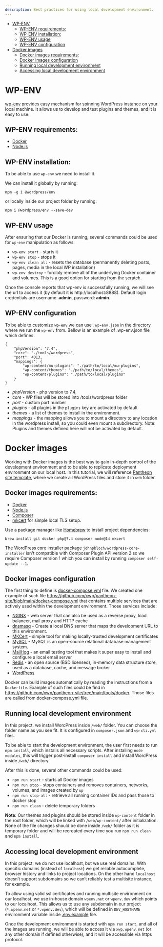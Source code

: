 ```yaml
---
description: Best practices for using local development environment.
---
```

- [WP-ENV](#wp-env)
  - [WP-ENV requirements:](#wp-env-requirements)
  - [WP-ENV installation:](#wp-env-installation)
  - [WP-ENV usage](#wp-env-usage)
  - [WP-ENV configuration](#wp-env-configuration)
- [Docker images](#docker-images)
  - [Docker images requirements:](#docker-images-requirements)
  - [Docker images configuration](#docker-images-configuration)
  - [Running local development environment](#running-local-development-environment)
  - [Accessing local development environment](#accessing-local-development-environment)
# WP-ENV

[wp-env](https://developer.wordpress.org/block-editor/reference-guides/packages/packages-env/) provides easy mechanism for spinning WordPress instance on your local machine. It allows us to develop and test plugins and themes, and it is easy to use.
## WP-ENV requirements:

- [Docker](https://www.docker.com)
- [Node.js](https://nodejs.org)
## WP-ENV installation:

To be able to use `wp-env` we need to install it.

We can install it globally by running:

```npm -g i @wordpress/env```

or locally inside our project folder by running:

```npm i @wordpress/env --save-dev```
## WP-ENV usage

After ensuring that our Docker is running, several commands could be used for `wp-env` manipulation as follows:

- `wp-env start` - starts it
- `wp-env stop` - stops it
- `wp-env clean all` - resets the database (permanently deleting posts, pages, media in the local WP installation)
- `wp-env destroy` - forcibly remove all of the underlying Docker container and volumes. This is a good option for starting from the scratch.

Once the console reports that wp-env is successfully running, we will see the url to access it (by default it is http://localhost:8888). Default login credentials are username: **admin**, password: **admin**.

## WP-ENV configuration

To be able to customize `wp-env` we can use `.wp-env.json` in the directory where we run the `wp-env` from.
Bellow is an example of .wp-env.json file which defines:

```
{
 	"phpVersion": "7.4",
  	"core": "./tools/wordpress",
	"port": 4013,
    "mappings": {
        "wp-content/mu-plugins": "./path/to/local/mu-plugins",
        "wp-content/themes": "./path/to/local/themes",
        "wp-content/plugins": "./path/to/local/plugins"
    }
}
```

- *phpVersion* - php version to 7.4,
- *core* - WP files will be stored into /tools/wordpress folder
- *port* - custom port number
- *plugins* - all plugins in the `plugins` key are activated by default
- *themes* - a list of themes to install in the environment.
- *mappings* - the mapping allows you to mount a directory to any location in the wordpress install, so you could even mount a subdirectory. Note: Plugins and themes defined here will not be activated by default.

# Docker images

Working with Docker images is the best way to gain in-depth control of the development environment and to be able to replicate deployment environment on our local host. In this tutorial, we will reference [Pantheon site template](https://github.com/xwp/pantheon-site), where we create all WordPress files and store it in `web` folder.

## Docker images requirements:

- [Docker](https://www.docker.com)
- [Node.js](https://nodejs.org)
- [Composer](https://getcomposer.org)
- [mkcert](https://github.com/FiloSottile/mkcert) for simple local TLS setup.

Use a package manager like  [Homebrew](https://brew.sh/) to install project dependencies:

```
brew install git docker php@7.4 composer node@14 mkcert
```
The WordPress core installer package  `johnpbloch/wordpress-core-installer`  isn't compatible with Composer Plugin API version 2 so we require Composer version 1 which you can install by running  `composer self-update --1`.

## Docker images configuration

The first thing to define is [docker-compose.yml](https://github.com/compose-spec/compose-spec/blob/master/spec.md) file. We created one example of such file https://github.com/xwp/pantheon-site/blob/main/docker-compose.yml that contains multiple services that are actively used within the development environment. Those services include:
- [NGINX](https://www.nginx.com/) - web server that can also be used as a reverse proxy, load balancer, mail proxy and HTTP cache
- [dnsmasq](https://thekelleys.org.uk/dnsmasq/doc.html) - Create a local DNS server that maps the development URL to this environment.
- [MKCert](https://github.com/FiloSottile/mkcert) - simple tool for making locally-trusted development certificates
- [MySQL](https://www.mysql.com/) - MySQL is an open-source relational database management system.
- [MailHog](https://github.com/mailhog/MailHog) - an email testing tool that makes it super easy to install and configure a local email server
- [Redis](https://redis.io/) - an open source (BSD licensed), in-memory data structure store, used as a database, cache, and message broker
- [WordPress](https://hub.docker.com/_/wordpress)

Docker can build images automatically by reading the instructions from a `Dockerfile`. Example of such files could be find in https://github.com/xwp/pantheon-site/tree/main/tools/docker. Those files are called from docker-compose.yml file.

## Running local development environment

In this project, we install WordPress inside `/web/` folder. You can choose the folder name as you see fit. It is configured in `composer.json` and `wp-cli.yml` files.

To be able to start the development environment, the user first needs to run `npm install`, which installs all necessary scripts. After installing `node modules`, this will trigger post-install `composer install` and install WordPress inside `/web/` directory.

After this is done, several other commands could be used:

- `npm run start` - starts all Docker images
- `npm run stop` - stops containers and removes containers, networks, volumes, and images created by `up`
- `npm run stop-all` - retrieve all running container IDs and pass those to docker stop
- `npm run clean` - delete temporary folders

**Note:** Our themes and plugins should be stored inside `wp-content` folder in the root folder, which will be linked with `/web/wp-content/` after initialization. None of the file changes should be done inside `/web/` folder as it is temporary folder and will be recreated every time you run `npm run clean` and `npm install`.

## Accessing local development environment

In this project, we do not use localhost, but we use real domains. With specific domains (instead of `localhost`) we get reliable autocomplete, browser history and links to project locations. On the other hand `localhost` doesn’t support subdomains so we can’t reliably test a multisite instance, for example.

To allow using valid ssl certificates and running multisite environment on our localhost, we use in-house domain `wpenv.net` or `wpenv.dev` which points to our localhost. This allows us to use any subdomain in our project (`*.wpenv.net` or `*.wpenv.dev`), which will be defined in `DEV_HOSTNAME` environment variable inside [.env.example](https://github.com/xwp/pantheon-site/blob/main/.env.example) file.

Once the development environment is started with `npm run start`, and all of the images are running, we will be able to access it via `xwp.wpenv.net` (or any other domain if defined otherwise), and it will be accessible via https protocol.


